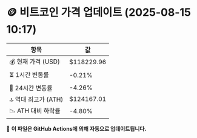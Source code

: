# 🪙 비트코인 가격 업데이트 (2025-08-15 10:17)

| 항목                | 값 |
|--------------------|----------------|
| 💰 현재 가격 (USD) | $118229.96 |
| ⏳ 1시간 변동률    | -0.21% |
| 📆 24시간 변동률   | -4.26% |
| 🔝 역대 최고가 (ATH) | $124167.01 |
| 📉 ATH 대비 하락률 | -4.80% |

🔄 **이 파일은 GitHub Actions에 의해 자동으로 업데이트됩니다.**
